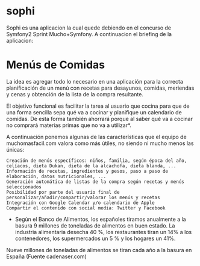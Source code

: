 sophi
=====

Sophi es una aplicacion la cual quede debiendo en el concurso de Symfony2 Sprint Mucho+Symfony. A continuacion el briefing de la aplicacion:

Menús de Comidas
================

La idea es agregar todo lo necesario en una aplicación para la correcta planificación de un menú con recetas para desayunos, comidas, meriendas y cenas y obtención de la lista de la compra resultante.

El objetivo funcional es facilitar la tarea al usuario que cocina para que de una forma sencilla sepa qué va a cocinar y planifique un calendario de comidas. De esta forma también ahorrará porque al saber qué va a cocinar no comprará materias primas que no va a utilizar*.

A continuación ponemos algunas de las características que el equipo de muchomasfacil.com valora como más útiles, no siendo ni mucho menos las únicas:

    Creación de menús específicos: niños, familia, según época del año, celíacos, dieta Dukan, dieta de la alcachofa, dieta blanda, ...
    Información de recetas, ingredientes y pesos, paso a paso de elaboración, datos nutricionales, ...
    Generación automática de listas de la compra según recetas y menús seleccionados
    Posibilidad por parte del usuario final de personalizar/añadir/compartir/valorar los menús y recetas
    Integración con Google Calendar y/o calendario de Apple
    Compartir el contenido con social media: Twitter y Facebook

* Según el Banco de Alimentos, los españoles tiramos anualmente a la basura 9 millones de toneladas de alimentos en buen estado. La industria alimentaria desecha 40 %, los restaurantes tiran un 14% a los contenedores, los supermercados un 5 % y los hogares un 41%.

Nueve millones de toneladas de alimentos se tiran cada año a la basura en España (Fuente cadenaser.com)
